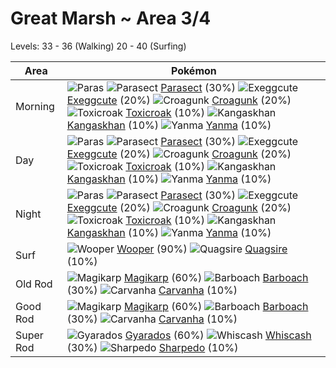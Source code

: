 # Great Marsh ~ Area 3/4
Levels: 33 - 36 (Walking) 20 - 40 (Surfing)

Area       | Pokémon
---        | ---
Morning    | ![][046] ![][047]  [Parasect] (30%) ![][102]  [Exeggcute] (20%) ![][453]  [Croagunk] (20%)  ![][454]  [Toxicroak] (10%) ![][115]  [Kangaskhan] (10%) ![][193]  [Yanma] (10%)<br>
Day        | ![][046] ![][047]  [Parasect] (30%) ![][102]  [Exeggcute] (20%) ![][453]  [Croagunk] (20%)  ![][454]  [Toxicroak] (10%) ![][115]  [Kangaskhan] (10%) ![][193]  [Yanma] (10%)<br>
Night      | ![][046] ![][047]  [Parasect] (30%) ![][102]  [Exeggcute] (20%) ![][453]  [Croagunk] (20%)  ![][454]  [Toxicroak] (10%) ![][115]  [Kangaskhan] (10%) ![][193]  [Yanma] (10%)<br>
Surf       | ![][194]  [Wooper] (90%) ![][195]  [Quagsire] (10%)
Old Rod    | ![][129]  [Magikarp] (60%) ![][339]  [Barboach] (30%) ![][318]  [Carvanha] (10%)
Good Rod   | ![][129]  [Magikarp] (60%) ![][339]  [Barboach] (30%) ![][318]  [Carvanha] (10%)
Super Rod  | ![][130]  [Gyarados] (60%) ![][340]  [Whiscash] (30%) ![][319]  [Sharpedo] (10%)


[046]: https://raw.githubusercontent.com/PokeAPI/sprites/master/sprites/pokemon/46.png "Paras"
[047]: https://raw.githubusercontent.com/PokeAPI/sprites/master/sprites/pokemon/47.png "Parasect"
[102]: https://raw.githubusercontent.com/PokeAPI/sprites/master/sprites/pokemon/102.png "Exeggcute"
[115]: https://raw.githubusercontent.com/PokeAPI/sprites/master/sprites/pokemon/115.png "Kangaskhan"
[129]: https://raw.githubusercontent.com/PokeAPI/sprites/master/sprites/pokemon/129.png "Magikarp"
[130]: https://raw.githubusercontent.com/PokeAPI/sprites/master/sprites/pokemon/130.png "Gyarados"
[193]: https://raw.githubusercontent.com/PokeAPI/sprites/master/sprites/pokemon/193.png "Yanma"
[194]: https://raw.githubusercontent.com/PokeAPI/sprites/master/sprites/pokemon/194.png "Wooper"
[195]: https://raw.githubusercontent.com/PokeAPI/sprites/master/sprites/pokemon/195.png "Quagsire"
[318]: https://raw.githubusercontent.com/PokeAPI/sprites/master/sprites/pokemon/318.png "Carvanha"
[319]: https://raw.githubusercontent.com/PokeAPI/sprites/master/sprites/pokemon/319.png "Sharpedo"
[339]: https://raw.githubusercontent.com/PokeAPI/sprites/master/sprites/pokemon/339.png "Barboach"
[340]: https://raw.githubusercontent.com/PokeAPI/sprites/master/sprites/pokemon/340.png "Whiscash"
[453]: https://raw.githubusercontent.com/PokeAPI/sprites/master/sprites/pokemon/453.png "Croagunk"
[454]: https://raw.githubusercontent.com/PokeAPI/sprites/master/sprites/pokemon/454.png "Toxicroak"
[Parasect]: /pokemon_changes/047.md
[Exeggcute]: /pokemon_changes/102.md
[Kangaskhan]: /pokemon_changes/115.md
[Magikarp]: /pokemon_changes/129.md
[Gyarados]: /pokemon_changes/130.md
[Yanma]: /pokemon_changes/193.md
[Wooper]: /pokemon_changes/194.md
[Quagsire]: /pokemon_changes/195.md
[Carvanha]: /pokemon_changes/318.md
[Sharpedo]: /pokemon_changes/319.md
[Barboach]: /pokemon_changes/339.md
[Whiscash]: /pokemon_changes/340.md
[Croagunk]: /pokemon_changes/453.md
[Toxicroak]: /pokemon_changes/454.md
